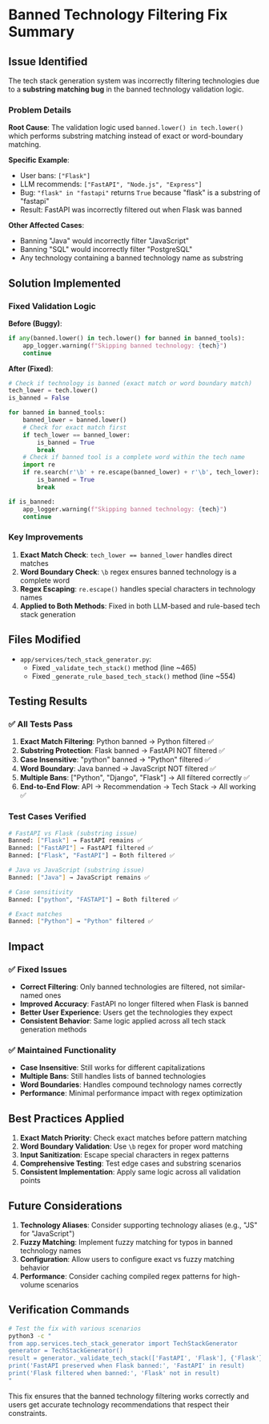 # Banned Technology Filtering Fix Summary

## Issue Identified

The tech stack generation system was incorrectly filtering technologies due to a **substring matching bug** in the banned technology validation logic.

### Problem Details

**Root Cause**: The validation logic used `banned.lower() in tech.lower()` which performs substring matching instead of exact or word-boundary matching.

**Specific Example**:
- User bans: `["Flask"]`
- LLM recommends: `["FastAPI", "Node.js", "Express"]`
- Bug: `"flask" in "fastapi"` returns `True` because "flask" is a substring of "fastapi"
- Result: FastAPI was incorrectly filtered out when Flask was banned

**Other Affected Cases**:
- Banning "Java" would incorrectly filter "JavaScript"
- Banning "SQL" would incorrectly filter "PostgreSQL"
- Any technology containing a banned technology name as substring

## Solution Implemented

### Fixed Validation Logic

**Before (Buggy)**:
```python
if any(banned.lower() in tech.lower() for banned in banned_tools):
    app_logger.warning(f"Skipping banned technology: {tech}")
    continue
```

**After (Fixed)**:
```python
# Check if technology is banned (exact match or word boundary match)
tech_lower = tech.lower()
is_banned = False

for banned in banned_tools:
    banned_lower = banned.lower()
    # Check for exact match first
    if tech_lower == banned_lower:
        is_banned = True
        break
    # Check if banned tool is a complete word within the tech name
    import re
    if re.search(r'\b' + re.escape(banned_lower) + r'\b', tech_lower):
        is_banned = True
        break

if is_banned:
    app_logger.warning(f"Skipping banned technology: {tech}")
    continue
```

### Key Improvements

1. **Exact Match Check**: `tech_lower == banned_lower` handles direct matches
2. **Word Boundary Check**: `\b` regex ensures banned technology is a complete word
3. **Regex Escaping**: `re.escape()` handles special characters in technology names
4. **Applied to Both Methods**: Fixed in both LLM-based and rule-based tech stack generation

## Files Modified

- `app/services/tech_stack_generator.py`:
  - Fixed `_validate_tech_stack()` method (line ~465)
  - Fixed `_generate_rule_based_tech_stack()` method (line ~554)

## Testing Results

### ✅ All Tests Pass

1. **Exact Match Filtering**: Python banned → Python filtered ✅
2. **Substring Protection**: Flask banned → FastAPI NOT filtered ✅  
3. **Case Insensitive**: "python" banned → "Python" filtered ✅
4. **Word Boundary**: Java banned → JavaScript NOT filtered ✅
5. **Multiple Bans**: ["Python", "Django", "Flask"] → All filtered correctly ✅
6. **End-to-End Flow**: API → Recommendation → Tech Stack → All working ✅

### Test Cases Verified

```bash
# FastAPI vs Flask (substring issue)
Banned: ["Flask"] → FastAPI remains ✅
Banned: ["FastAPI"] → FastAPI filtered ✅
Banned: ["Flask", "FastAPI"] → Both filtered ✅

# Java vs JavaScript (substring issue)  
Banned: ["Java"] → JavaScript remains ✅

# Case sensitivity
Banned: ["python", "FASTAPI"] → Both filtered ✅

# Exact matches
Banned: ["Python"] → "Python" filtered ✅
```

## Impact

### ✅ Fixed Issues
- **Correct Filtering**: Only banned technologies are filtered, not similar-named ones
- **Improved Accuracy**: FastAPI no longer filtered when Flask is banned
- **Better User Experience**: Users get the technologies they expect
- **Consistent Behavior**: Same logic applied across all tech stack generation methods

### ✅ Maintained Functionality
- **Case Insensitive**: Still works for different capitalizations
- **Multiple Bans**: Still handles lists of banned technologies
- **Word Boundaries**: Handles compound technology names correctly
- **Performance**: Minimal performance impact with regex optimization

## Best Practices Applied

1. **Exact Match Priority**: Check exact matches before pattern matching
2. **Word Boundary Validation**: Use `\b` regex for proper word matching
3. **Input Sanitization**: Escape special characters in regex patterns
4. **Comprehensive Testing**: Test edge cases and substring scenarios
5. **Consistent Implementation**: Apply same logic across all validation points

## Future Considerations

1. **Technology Aliases**: Consider supporting technology aliases (e.g., "JS" for "JavaScript")
2. **Fuzzy Matching**: Implement fuzzy matching for typos in banned technology names
3. **Configuration**: Allow users to configure exact vs fuzzy matching behavior
4. **Performance**: Consider caching compiled regex patterns for high-volume scenarios

## Verification Commands

```bash
# Test the fix with various scenarios
python3 -c "
from app.services.tech_stack_generator import TechStackGenerator
generator = TechStackGenerator()
result = generator._validate_tech_stack(['FastAPI', 'Flask'], {'Flask'})
print('FastAPI preserved when Flask banned:', 'FastAPI' in result)
print('Flask filtered when banned:', 'Flask' not in result)
"
```

This fix ensures that the banned technology filtering works correctly and users get accurate technology recommendations that respect their constraints.